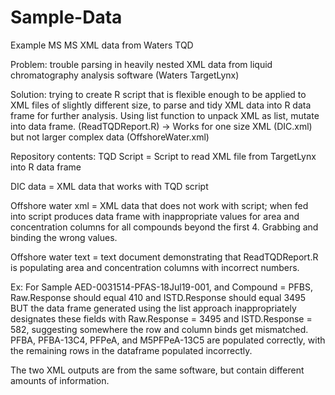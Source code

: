 # Sample-Data
Example MS MS XML data from Waters TQD

Problem: trouble parsing in heavily nested XML data from liquid chromatography analysis software (Waters TargetLynx)

Solution: trying to create R script that is flexible enough to be applied to XML files of slightly different size, to parse and tidy XML data into R data frame for further analysis. Using list function to unpack XML as list, mutate into data frame. (ReadTQDReport.R)
-> Works for one size XML (DIC.xml) but not larger complex data (OffshoreWater.xml)

Repository contents:
TQD Script = Script to read XML file from TargetLynx into R data frame

DIC data = XML data that works with TQD script

Offshore water xml = XML data that does not work with script; when fed into script produces data frame with inappropriate values for area and concentration columns for all compounds beyond the first 4. Grabbing and binding the wrong values. 

Offshore water text = text document demonstrating that ReadTQDReport.R  is populating area and concentration columns with incorrect numbers. 

Ex: For Sample AED-0031514-PFAS-18Jul19-001, and Compound = PFBS, Raw.Response should equal 410 and ISTD.Response should equal 3495 BUT the data frame generated using the list approach inappropriately designates these fields with Raw.Response = 3495 and ISTD.Response = 582, suggesting somewhere the row and column binds get mismatched. PFBA, PFBA-13C4, PFPeA, and M5PFPeA-13C5 are populated correctly, with the remaining rows in the dataframe populated incorrectly. 

The two XML outputs are from the same software, but contain different amounts of information. 

